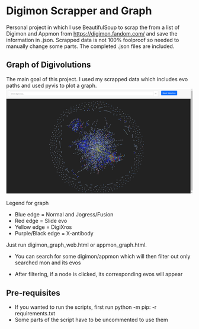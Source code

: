 # Digimon Scrapper and Graph

Personal project in which I use BeautifulSoup to scrap the from a list of Digimon and Appmon from https://digimon.fandom.com/ and save the information in .json.
Scrapped data is not 100% foolproof so needed to manually change some parts. The completed .json files are included.

## Graph of Digivolutions

The main goal of this project. I used my scrapped data which includes evo paths and used pyvis to plot a graph.
<br/>
![What is this](graph.png)
<p>
Legend for graph

- Blue edge = Normal and Jogress/Fusion
- Red edge = Slide evo
- Yellow edge = DigiXros
- Purple/Black edge = X-antibody

</p>

Just run digimon_graph_web.html or appmon_graph.html.

- You can search for some digimon/appmon which will then filter out only searched mon and its evos

- After filtering, if a node is clicked, its corresponding evos will appear

## Pre-requisites
- If you wanted to run the scripts, first run python -m  pip: -r requirements.txt
- Some parts of the script have to be uncommented to use them
